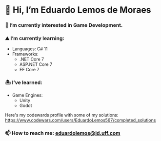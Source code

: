 # 👋 Hi, I’m Eduardo Lemos de Moraes

### 👀 I’m currently interested in Game Development.

### ⛰️ I’m currently learning:
- Languages: C# 11
- Frameworks:  
  - .NET Core 7
  - ASP.NET Core 7
  - EF Core 7

### 🏝️ I’ve learned:
- Game Engines: 
  - Unity
  - Godot

Here's my codewards profile with some of my solutions:
https://www.codewars.com/users/EduardoLemos567/completed_solutions

### 📫 How to reach me: eduardolemos@id.uff.com
